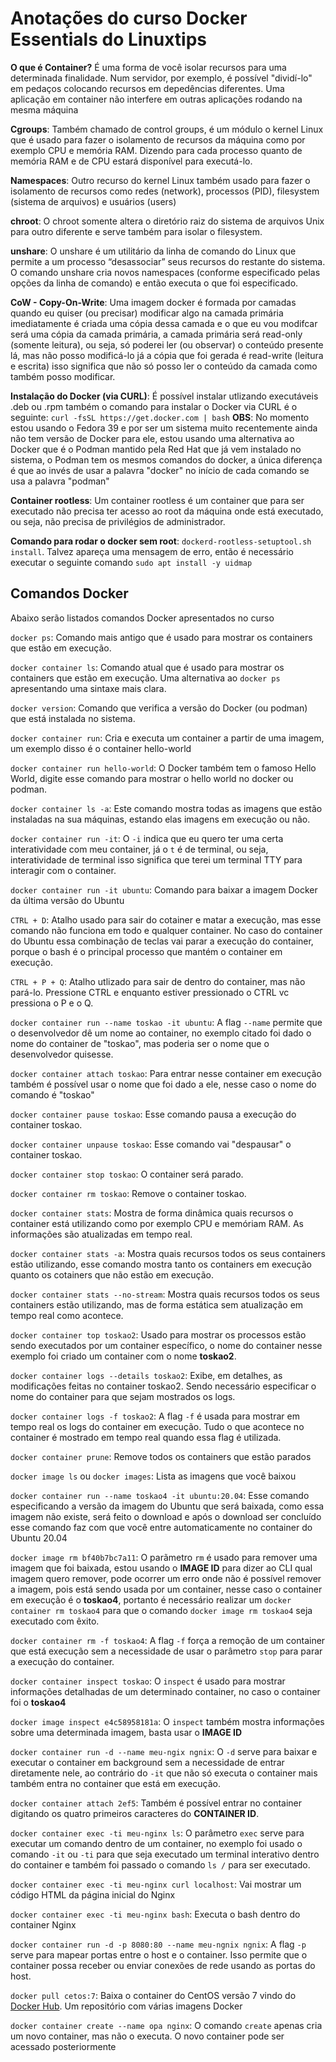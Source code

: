# Anotações do curso Docker Essentials do Linuxtips

**O que é Container?** É uma forma de você isolar recursos para 
uma determinada finalidade. Num servidor, por exemplo, é possível "dividí-lo" em pedaços colocando 
recursos em depedências diferentes. Uma aplicação em container não interfere em outras
aplicações rodando na mesma máquina 

**Cgroups**: Também chamado de control groups, é um módulo o kernel Linux 
que é usado para fazer o isolamento de recursos da máquina como por exemplo CPU e memória RAM.
Dizendo para cada processo quanto de memória RAM e de CPU estará disponível para executá-lo.

**Namespaces**: Outro recurso do kernel Linux também usado para fazer o isolamento de recursos 
como redes (network), processos (PID), filesystem (sistema de arquivos) e usuários (users)

**chroot**: O chroot somente altera o diretório raiz do sistema de arquivos Unix para outro diferente e
serve também para isolar o filesystem.

**unshare**: O unshare é um utilitário da linha de comando do Linux que permite a um 
processo “desassociar” seus recursos do restante do sistema. O comando unshare cria novos namespaces (conforme especificado pelas opções da linha de comando) e então executa o que foi especificado.

**CoW - Copy-On-Write**: Uma imagem docker é formada por camadas quando eu quiser (ou precisar) modificar algo na camada primária imediatamente é criada uma cópia dessa camada e o que eu vou modifcar será uma cópia da camada primária, a camada primária será read-only (somente leitura), ou seja, só poderei ler (ou observar) o conteúdo presente lá, mas não posso modificá-lo já a cópia que foi gerada é read-write (leitura e escrita) isso significa que não só posso ler o conteúdo da camada como também posso modificar.

**Instalação do Docker (via CURL)**: É possível instalar utlizando executáveis .deb ou .rpm também o comando para instalar o Docker via CURL é o seguinte: ``curl -fsSL https://get.docker.com | bash`` **OBS**: No momento estou usando o Fedora 39 e por ser um sistema muito recentemente ainda não tem versão de Docker para ele, estou usando uma alternativa ao Docker que é o Podman mantido pela Red Hat que já vem instalado no sistema, o Podman tem os mesmos comandos do docker, a única diferença é que ao invés de usar a palavra "docker" no início de cada comando se usa a palavra "podman"

**Container rootless**: Um container rootless é um container que para ser executado não precisa ter acesso ao root da máquina onde está executado, ou seja, não precisa de privilégios de administrador.

**Comando para rodar o docker sem root**: ``dockerd-rootless-setuptool.sh install``. Talvez apareça uma mensagem de erro, então é necessário executar o seguinte comando ``sudo apt install -y uidmap``

## Comandos Docker

Abaixo serão listados comandos Docker apresentados no curso

`docker ps`: Comando mais antigo que é usado para mostrar os containers que estão em execução.

`docker container ls`: Comando atual que é usado para mostrar os containers que estão em execução. Uma alternativa ao `docker ps` apresentando uma sintaxe mais clara.

`docker version`: Comando que verifica a versão do Docker (ou podman) que está instalada no sistema. 

`docker container run`: Cria e executa um container a partir de uma imagem, um exemplo disso é o container hello-world

`docker container run hello-world`: O Docker também tem o famoso Hello World, digite esse comando para mostrar o hello world no docker ou podman.

`docker container ls -a`: Este comando mostra todas as imagens que estão instaladas na sua máquinas, estando elas imagens em execução ou não.

`docker container run -it`: O `-i` indica que eu quero ter uma certa interatividade com meu container, já o `t` é de terminal, ou seja, interatividade de terminal isso significa que terei um terminal TTY para interagir com o container.

`docker container run -it ubuntu`: Comando para baixar a imagem Docker da última versão do Ubuntu

`CTRL + D`: Atalho usado para sair do cotainer e matar a execução, mas esse comando não funciona em todo e qualquer container. No caso do container do Ubuntu essa combinação de teclas vai parar a execução do container, porque o bash é o principal processo que mantém o container em execução.

`CTRL + P + Q`: Atalho utlizado para sair de dentro do container, mas não pará-lo. Pressione CTRL e enquanto estiver pressionado o CTRL vc pressiona o P e o Q.

`docker container run --name toskao -it ubuntu`: A flag `--name` permite que o desenvolvedor dê um nome ao container, no exemplo citado foi dado o nome do container de "toskao", mas poderia ser o nome que o desenvolvedor quisesse.

`docker container attach toskao`:  Para entrar nesse container em execução também é possível usar o nome que foi dado a ele, nesse caso o nome do comando é "toskao"

`docker container pause toskao`: Esse comando pausa a execução do container toskao.

`docker container unpause toskao`: Esse comando vai "despausar" o container toskao.

`docker container stop toskao`: O container será parado.

`docker container rm toskao`: Remove o container toskao.

`docker container stats`: Mostra de forma dinâmica quais recursos o container está utilizando como por exemplo CPU e memóriam RAM. As informações são atualizadas em tempo real.

`docker container stats -a`: Mostra quais recursos todos os seus containers estão utilizando, esse comando mostra tanto os containers em execução quanto os cotainers que não estão em execução.

`docker container stats --no-stream`: Mostra quais recursos todos os seus containers estão utilizando, mas de forma estática sem atualização em tempo real como acontece.

`docker container top toskao2`: Usado para mostrar os processos estão sendo executados por um container específico, o nome do container nesse exemplo foi criado um container com o nome **toskao2**.

`docker container logs --details toskao2`: Exibe, em detalhes, as modificações feitas no container toskao2. Sendo necessário especificar o nome do container para que sejam mostrados os logs.

`docker container logs -f toskao2`: A flag `-f` é usada para mostrar em tempo real os logs do container em execução. Tudo o que acontece no container é mostrado em tempo real quando essa flag é utilizada.

`docker container prune`: Remove todos os containers que estão parados 

`docker image ls` ou `docker images`: Lista as imagens que você baixou

`docker container run --name toskao4 -it ubuntu:20.04`: Esse comando especificando a versão da imagem do Ubuntu que será baixada, como essa imagem não existe, será feito o download e após o download ser concluído esse comando faz com que você entre automaticamente no container do Ubuntu 20.04

`docker image rm bf40b7bc7a11`: O parãmetro `rm` é usado para remover uma imagem que foi baixada, estou usando o **IMAGE ID** para dizer ao CLI qual imagem quero remover, pode ocorrer um erro onde não é possível remover a imagem, pois está sendo usada por um container, nesse caso o container em execução é o **toskao4**, portanto é necessário realizar um `docker container rm toskao4` para que o comando `docker image rm toskao4` seja executado com êxito.

`docker container rm -f toskao4`: A flag `-f` força a remoção de um container que está execução sem a necessidade de usar o parâmetro `stop` para parar a execução do container.

`docker container inspect toskao`: O `inspect` é usado para mostrar informações detalhadas de um determinado container, no caso o container foi o **toskao4**

`docker image inspect e4c58958181a`: O `inspect` também mostra informações sobre uma determinada imagem, basta usar o **IMAGE ID**

`docker container run -d --name meu-ngix ngnix`: O `-d` serve para baixar e executar o container em background sem a necessidade de entrar diretamente nele, ao contrário do `-it` que não só executa o container mais também entra no container que está em execução.

`docker container attach 2ef5`: Também é possível entrar no container digitando os quatro primeiros caracteres do **CONTAINER ID**.

`docker container exec -ti meu-nginx ls`: O parâmetro `exec` serve para executar um comando dentro de um container, no exemplo foi usado o comando `-it` ou `-ti` para que seja executado um terminal interativo dentro do container e também foi passado o comando `ls /` para ser executado.

`docker container exec -ti meu-nginx curl localhost`: Vai mostrar um código HTML da página inicial do Nginx

`docker container exec -ti meu-nginx bash`: Executa o bash dentro do container Nginx

`docker container run -d -p 8080:80 --name meu-ngnix ngnix`: A flag `-p` serve para mapear portas entre o host e o container. Isso permite que o container possa receber ou enviar conexões de rede usando as portas do host. 

`docker pull cetos:7`: Baixa o container do CentOS versão 7 vindo do [Docker Hub](https://hub.docker.com/). Um repositório com várias imagens Docker

`docker container create --name opa nginx`: O comando `create` apenas cria um novo container, mas não o executa. O novo container pode ser acessado posteriormente
